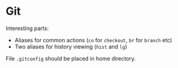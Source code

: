Git
=====

Interesting parts:
* Aliases for common actions (`co` for `checkout`, `br` for `branch` etc)
* Two aliases for history viewing (`hist` and `lg`)

File `.gitconfig` should be placed in home directory.
